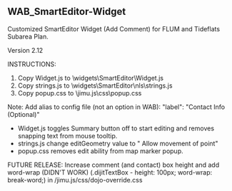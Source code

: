 ## WAB_SmartEditor-Widget
Customized SmartEditor Widget (Add Comment) for FLUM and Tideflats Subarea Plan.

Version 2.12

INSTRUCTIONS:
1. Copy Widget.js to \widgets\SmartEditor\Widget.js
2. Copy strings.js to \widgets\SmartEditor\nls\strings.js 
3. Copy popup.css to \jimu.js\css\popup.css
   
Note: Add alias to config file (not an option in WAB):  "label": "Contact Info (Optional)"
* Widget.js toggles Summary button off to start editing and removes snapping text from mouse tooltip.
* strings.js change editGeometry value to " Allow movement of point"
* popup.css removes edit ability from map marker popup.

FUTURE RELEASE: Increase comment (and contact) box height and add word-wrap (DIDN'T WORK) (.dijitTextBox - height: 100px; word-wrap: break-word;) in /jimu.js/css/dojo-override.css


